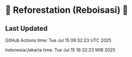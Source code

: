
# 🌳 Reforestation (Reboisasi) 🌲

## Last Updated

GitHub Actions time: Tue Jul 15 09:32:23 UTC 2025

Indonesia/Jakarta time: Tue Jul 15 16:32:23 WIB 2025
